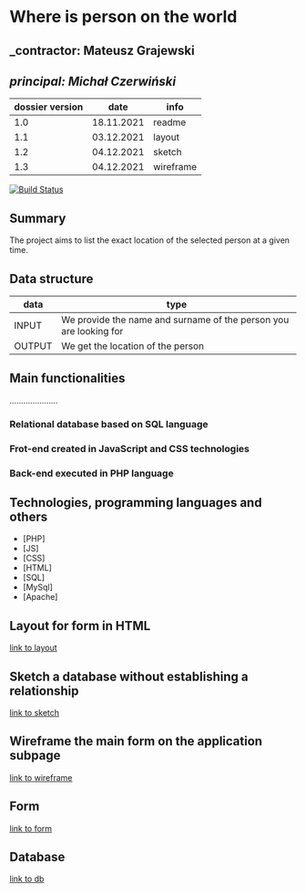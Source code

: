 # Where is person on the world

## _contractor: Mateusz Grajewski
## _principal: Michał Czerwiński_

| dossier version | date | info |
| ------ | ------ | --- |
| 1.0 | 18.11.2021 | readme |
| 1.1 | 03.12.2021 | layout |
| 1.2 | 04.12.2021 | sketch |
| 1.3 | 04.12.2021 | wireframe |

[![Build Status](https://travis-ci.org/joemccann/dillinger.svg?branch=master)](https://travis-ci.org/joemccann/dillinger)

## Summary
The project aims to list the exact location of the selected person at a given time.

## Data structure

| data | type |
| ------ | ------ |
| INPUT |  We provide the name and surname of the person you are looking for |
| OUTPUT |  We get the location of the person  |

## Main functionalities
.....................

### Relational database based on SQL language

### Frot-end created in JavaScript and CSS technologies

### Back-end executed in PHP language

## Technologies, programming languages and others

- [PHP]
- [JS]
- [CSS]
- [HTML]
- [SQL]
- [MySql]
- [Apache]

 [erd]: <https://github.com/Michal3456/example_project/blob/main/sprites/Untitled%20Diagram.jpg>
 
  ## Layout for form in HTML

[link to layout][form]

[form]: <https://github.com/Michal3456/4cti/blob/main/4/sprites/layout.png>

 ## Sketch a database without establishing a relationship
 
[link to sketch][sketch]

[sketch]: <https://github.com/Michal3456/4cti/blob/main/4/sprites/sketch.png>

## Wireframe the main form on the application subpage

[link to wireframe][wireframe]

[wireframe]: <https://github.com/Michal3456/4cti/blob/main/4/sprites/wireframe.png>

## Form

[link to form][form1]

[form1]: <https://github.com/Michal3456/4cti/blob/main/4/main/form.html>

 ## Database

[link to db][dba]

[dba]: <https://github.com/Michal3456/4cti/blob/main/4/database/faces.sql>

